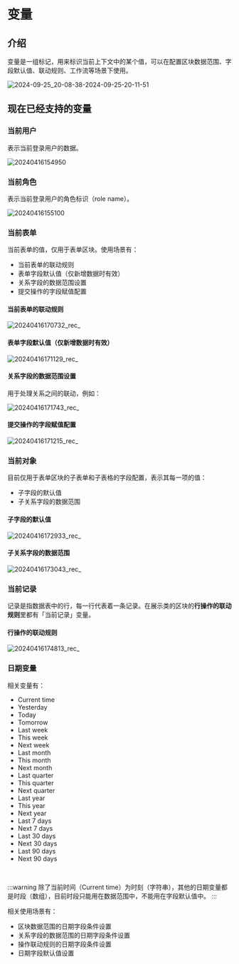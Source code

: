 # 变量

## 介绍
变量是一组标记，用来标识当前上下文中的某个值，可以在配置区块数据范围、字段默认值、联动规则、工作流等场景下使用。

![2024-09-25_20-08-38-2024-09-25-20-11-51](/variables-1.png)

## 现在已经支持的变量

### 当前用户

表示当前登录用户的数据。

![20240416154950](/variables-2.png)

### 当前角色

表示当前登录用户的角色标识（role name）。

![20240416155100](/variables-3.png)

### 当前表单

当前表单的值，仅用于表单区块。使用场景有：

- 当前表单的联动规则
- 表单字段默认值（仅新增数据时有效）
- 关系字段的数据范围设置
- 提交操作的字段赋值配置

#### 当前表单的联动规则

![20240416170732_rec_](/variables-4.gif)

#### 表单字段默认值（仅新增数据时有效）

![20240416171129_rec_](/variables-5.gif)

#### 关系字段的数据范围设置

用于处理关系之间的联动，例如：

![20240416171743_rec_](/variables-6.gif)

#### 提交操作的字段赋值配置

![20240416171215_rec_](/variables-7.gif)

### 当前对象

目前仅用于表单区块的子表单和子表格的字段配置，表示其每一项的值：

- 子字段的默认值
- 子关系字段的数据范围

#### 子字段的默认值

![20240416172933_rec_](/variables-8.gif)

#### 子关系字段的数据范围

![20240416173043_rec_](/variables-9.gif)

<!-- ### 上级对象 -->
<!-- 这个tachybase应该没有的 -->

### 当前记录

记录是指数据表中的行，每一行代表着一条记录。在展示类的区块的**行操作的联动规则**里都有「当前记录」变量。

#### 行操作的联动规则

![20240416174813_rec_](/variables-10.gif)

<!-- ### 当前弹窗记录
tachybase 未实现弹窗逻辑 -->

### 日期变量

相关变量有：

- Current time
- Yesterday
- Today
- Tomorrow
- Last week
- This week
- Next week
- Last month
- This month
- Next month
- Last quarter
- This quarter
- Next quarter
- Last year
- This year
- Next year
- Last 7 days
- Next 7 days
- Last 30 days
- Next 30 days
- Last 90 days
- Next 90 days

<br />

:::warning
除了当前时间（Current time）为时刻（字符串），其他的日期变量都是时段（数组），目前时段只能用在数据范围中，不能用在字段默认值中。
:::

相关使用场景有：

- 区块数据范围的日期字段条件设置
- 关系字段的数据范围的日期字段条件设置
- 操作联动规则的日期字段条件设置
- 日期字段默认值设置

<!-- tachybase 未实现 -->
<!-- ### URL 查询参数 -->
<!-- 
该变量表示的是当前页面 URL 中的查询参数，只有当页面 URL 中存在查询字符串时该变量才是可用状态。配合[链接操作]()一起使用会更方便。


### API token

该变量的值是一个字符串，是用于访问 NocoBase API 的凭证。可以用于验证用户的身份。 -->